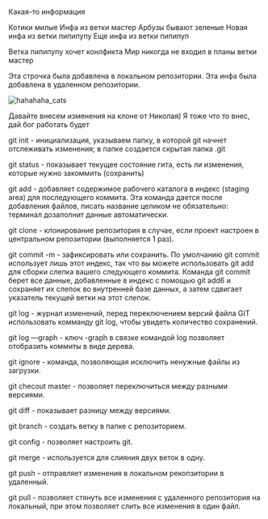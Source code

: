 Какая-то информация 

Котики милые 
Инфа из ветки мастер
Арбузы бывают зеленые
Новая инфа из ветки пипипупу
Еще инфа из ветки пипипуп

Ветка пипипупу хочет конлфикта 
Мир никогда не входил в планы ветки мастер 

Эта строчка была добавлена в локальном репозитории. 
Эта инфа была добавлена в удаленном репозитории.


![hahahaha_cats](https://media.discordapp.net/attachments/578221595194294335/1047486691696447558/unknown.png?width=477&height=473)

Давайте внесем изменения на клоне от Николая) 
Я тоже что то внес, дай бог работать будет

git init - инициализация, указываем папку, в которой git начнет отслеживать изменения; в папке создается скрытая папка .git 

git status - показывает текущее состояние гита, есть ли изменения, которые нужно закоммить (сохранить) 

git add - добавляет содержимое рабочего каталога в индекс (staging area) для последующего коммита. Эта команда дается после добавления файлов, писать название  целиком не обязательно: терминал дозаполнит данные автоматически. 

git clone - клонирование репозитория в случае, если проект настроен в центральном репозитории (выполняется 1 раз). 

git commit -m - зафиксировать или сохранить.
 По умолчанию git сommit использует лишь этот индекс, так что вы можете использовать git add для сборки слепка вашего следующего коммита. Команда git commit берет все данные, добавленные в индекс с помощью git add6 и сохраняет их слепок во внутренней базе данных, а затем сдвигает указатель текущей ветки на этот слепок.

git log - журнал изменений, перед переключением версий файла GIT использовать комманду git log, чтобы увидеть количество сохранений.

git log —graph - ключ -graph в связке  командой log позволяет отобразить коммиты в виде дерева. 

git ignore - команда, позволяющая исключить ненужные файлы из загрузки. 

git checout master - позволяет переключиться между разными версиями. 

git diff - показывает разницу между версиями. 

git branch - создать ветку в папке c репозиторием.

git config - позволяет настроить git.

git merge - используется для слияния двух веток в одну.

git push - отправляет изменения в локальном рекопзитории в удаленный.

git pull - позволяет стянуть все изменения c удаленного репозитория на локальный, при этом позволяет слить все изменения в один файл.
